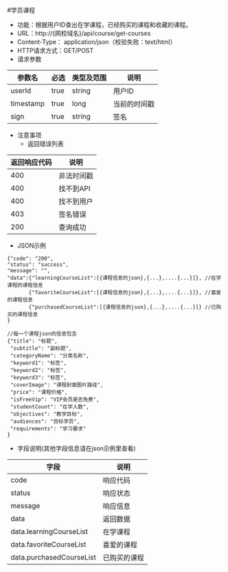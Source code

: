 #学员课程

* 功能：根据用户ID查出在学课程，已经购买的课程和收藏的课程。
* URL：http://{网校域名}/api/course/get-courses
* Content-Type： application/json（校验失败：text/html）
* HTTP请求方式：GET/POST
* 请求参数

|参数名|	必选|	类型及范围|	说明|
|--|--|--|--|
|userId|	true|	string|	用户ID|
|timestamp|	true	|long|	当前的时间戳|
|sign	|true|	string|	签名|


* 注意事项
  * 返回错误列表

| 返回响应代码 | 说明     |
|----------- | -------- |
|400         | 非法时间戳 |
|400         |	找不到API|
|400         |	找不到用户|
|403         |	签名错误  |
|200         |	查询成功  |
* JSON示例

````
{"code": "200",
"status": "success",
"message": "",
"data":{"learningCourseList":[{课程信息的json},{...},....{...}]}, //在学课程的课程信息
       {"favoriteCourseList":[{课程信息的json},{...},....{...}]}, //喜爱的课程信息
       {"purchasedCourseList":[{课程信息的json},{...},....{...}]} //已购买的课程信息
}
`````
`````
//每一个课程json的信息包含
{"title": "标题",
 "subtitle": "副标题",
 "categoryName": "分类名称",
 "keyword1": "标签",
 "keyword2": "标签",
 "keyword3": "标签",
 "coverImage": "课程封面图片路径",
 "price": "课程价格",
 "isFreeVip": "VIP会员是否免费",
 "studentCount": "在学人数",
 "objectives": "教学目标",
 "audiences": "目标学员",
 "requirements": "学习要求"
}
`````
* 字段说明(其他字段信息请在json示例里查看)

|字段|	说明|
|---|----|
|code|	响应代码|
|status|	响应状态|
|message|	响应信息|
|data|	返回数据|
|data.learningCourseList|	在学课程|
|data.favoriteCourseList|	喜爱的课程|
|data.purchasedCourseList|	已购买的课程|